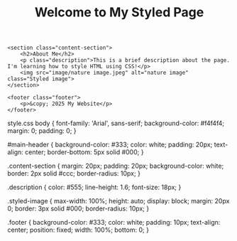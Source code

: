 <!DOCTYPE html>
<html lang="en">
<head>
    <meta charset="UTF-8">
    <meta name="viewport" content="width=device-width, initial-scale=1.0">
    <title>Styled Page</title>
    <link rel="stylesheet" href="style.css">
</head>
<body>
    <header id="main-header">
        <h1>Welcome to My Styled Page</h1>
    </header>

    <section class="content-section">
        <h2>About Me</h2>
        <p class="description">This is a brief description about the page. I'm learning how to style HTML using CSS!</p>
        <img src="image/nature image.jpeg" alt="nature image" class="Styled image">
    </section>

    <footer class="footer">
        <p>&copy; 2025 My Website</p>
    </footer>

</body>
</html>



style.css
body {
    font-family: 'Arial', sans-serif;
    background-color: #f4f4f4;
    margin: 0;
    padding: 0;
}

#main-header {
    background-color: #333;
    color: white;
    padding: 20px;
    text-align: center;
    border-bottom: 5px solid #000;
}

.content-section {
    margin: 20px;
    padding: 20px;
    background-color: white;
    border: 2px solid #ccc;
    border-radius: 10px;
}

.description {
    color: #555;
    line-height: 1.6;
    font-size: 18px;
}

.styled-image {
    max-width: 100%;
    height: auto;
    display: block;
    margin: 20px 0;
    border: 3px solid #000;
    border-radius: 10px;
}

.footer {
    background-color: #333;
    color: white;
    padding: 10px;
    text-align: center;
    position: fixed;
    width: 100%;
    bottom: 0;
}

